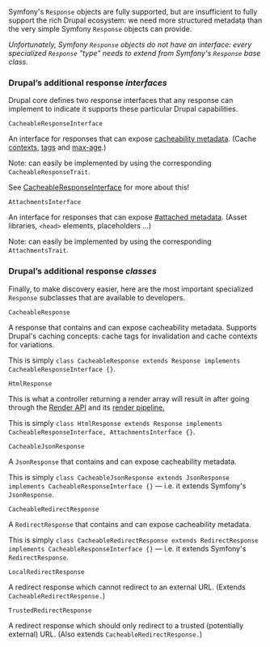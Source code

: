 Symfony's `Response` objects are fully supported, but are insufficient to fully support the rich Drupal ecosystem: we need more structured metadata than the very simple Symfony `Response` objects can provide.

_Unfortunately, Symfony `Response` objects do not have an interface: every specialized `Response` "type" needs to extend from Symfony's `Response` base class._

### Drupal’s additional response _interfaces_

Drupal core defines two response interfaces that any response can implement to indicate it supports these particular Drupal capabilities.

`CacheableResponseInterface`

An interface for responses that can expose [cacheability metadata](/developing/api/8/cache). (Cache [contexts](/developing/api/8/cache/contexts), [tags](/developing/api/8/cache/tags) and [max-age](/developing/api/8/cache/max-age).)

Note: can easily be implemented by using the corresponding `CacheableResponseTrait`.

See [CacheableResponseInterface](/developing/api/8/response/cacheable-response-interface) for more about this!

`AttachmentsInterface`

An interface for responses that can expose [#attached metadata](@todo). (Asset libraries, `<head>` elements, placeholders …)

Note: can easily be implemented by using the corresponding `AttachmentsTrait`.

### Drupal’s additional response _classes_

Finally, to make discovery easier, here are the most important specialized `Response` subclasses that are available to developers.

`CacheableResponse`

A response that contains and can expose cacheability metadata. Supports Drupal's caching concepts: cache tags for invalidation and cache contexts for variations.

This is simply `class CacheableResponse extends Response implements CacheableResponseInterface {}`.

`HtmlResponse`

This is what a controller returning a render array will result in after going through the [Render API](/developing/api/8/render) and its [render pipeline.](/developing/api/8/render/pipeline)

This is simply `class HtmlResponse extends Response implements CacheableResponseInterface, AttachmentsInterface {}`.

`CacheableJsonResponse`

A `JsonResponse` that contains and can expose cacheability metadata.

This is simply `class CacheableJsonResponse extends JsonResponse implements CacheableResponseInterface {}` — i.e. it extends Symfony's `JsonResponse`.

`CacheableRedirectResponse`

A `RedirectResponse` that contains and can expose cacheability metadata.

This is simply `class CacheableRedirectResponse extends RedirectResponse implements CacheableResponseInterface {}` — i.e. it extends Symfony's `RedirectResponse`.

`LocalRedirectResponse`

A redirect response which cannot redirect to an external URL. (Extends `CacheableRedirectResponse.`)

`TrustedRedirectResponse`

A redirect response which should only redirect to a trusted (potentially external) URL. (Also extends `CacheableRedirectResponse.`)